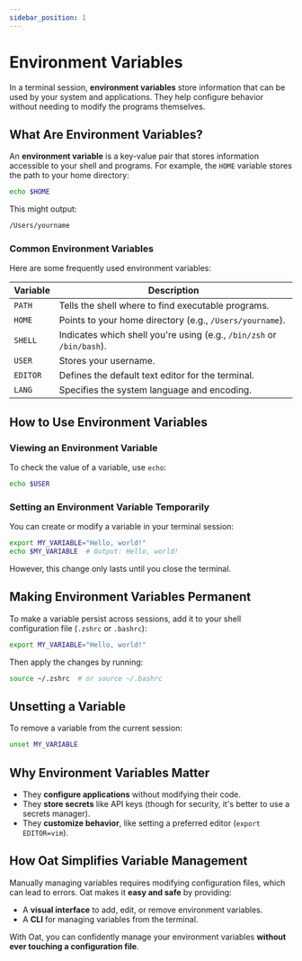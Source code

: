 ```yaml
---
sidebar_position: 1
---
```


# Environment Variables

In a terminal session, **environment variables** store information that can be used by your system and applications. They help configure behavior without needing to modify the programs themselves.

## What Are Environment Variables?

An **environment variable** is a key-value pair that stores information accessible to your shell and programs. For example, the `HOME` variable stores the path to your home directory:

```sh
echo $HOME
```

This might output:

```sh
/Users/yourname
```

### Common Environment Variables

Here are some frequently used environment variables:

| Variable | Description                                                           |
| -------- | --------------------------------------------------------------------- |
| `PATH`   | Tells the shell where to find executable programs.                    |
| `HOME`   | Points to your home directory (e.g., `/Users/yourname`).              |
| `SHELL`  | Indicates which shell you're using (e.g., `/bin/zsh` or `/bin/bash`). |
| `USER`   | Stores your username.                                                 |
| `EDITOR` | Defines the default text editor for the terminal.                     |
| `LANG`   | Specifies the system language and encoding.                           |

## How to Use Environment Variables

### Viewing an Environment Variable

To check the value of a variable, use `echo`:

```sh
echo $USER
```

### Setting an Environment Variable Temporarily

You can create or modify a variable in your terminal session:

```sh
export MY_VARIABLE="Hello, world!"
echo $MY_VARIABLE  # Output: Hello, world!
```

However, this change only lasts until you close the terminal.

## Making Environment Variables Permanent

To make a variable persist across sessions, add it to your shell configuration file (`.zshrc` or `.bashrc`):

```bash filename=".zshrc"
export MY_VARIABLE="Hello, world!"
```

Then apply the changes by running:

```sh
source ~/.zshrc  # or source ~/.bashrc
```

## Unsetting a Variable

To remove a variable from the current session:

```sh
unset MY_VARIABLE
```

## Why Environment Variables Matter

- They **configure applications** without modifying their code.
- They **store secrets** like API keys (though for security, it's better to use a secrets manager).
- They **customize behavior**, like setting a preferred editor (`export EDITOR=vim`).

## How Oat Simplifies Variable Management

Manually managing variables requires modifying configuration files, which can lead to errors. Oat makes it **easy and safe** by providing:

- A **visual interface** to add, edit, or remove environment variables.
- A **CLI** for managing variables from the terminal.

With Oat, you can confidently manage your environment variables **without ever touching a configuration file**.
